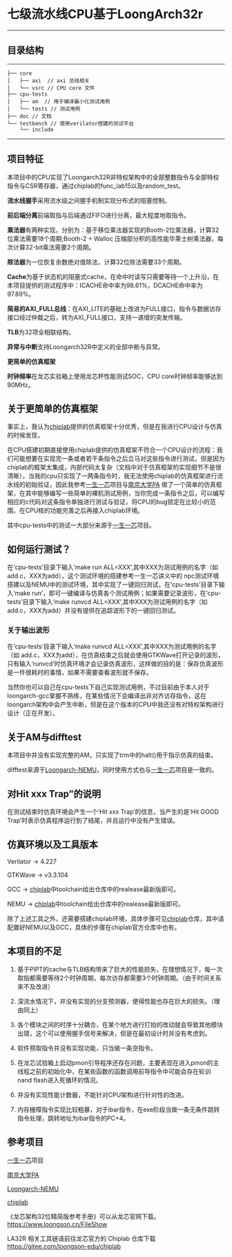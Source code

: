 # **七级流水线CPU基于LoongArch32r**
---------------------------------------------------------
## 目录结构
---------------
```
├── core
│   ├── axi  // axi 总线相关
│   └── vsrc // CPU core 文件
├── cpu-tests
│   ├── am  // 用于编译最小化测试用例
│   └── tests // 测试用例
├── doc // 文档
└── testbench // 使用verilator搭建的测试平台
    └── include
```
-----------------------------------
## 项目特征
本项目中的CPU实现了Loongarch32R非特权架构中的全部整数指令与全部特权指令与CSR寄存器，通过chiplab的func_lab15以及random_test。

**流水线握手**采用流水级之间握手机制实现分布式的阻塞控制。

**前后端分离**前端取指与后端通过FIFO进行分离，最大程度地取指令。

**乘法器**有两种实现，分别为：基于移位乘法器实现的Booth-2位乘法器，计算32位乘法需要18个周期;Booth-2 + Walloc 压缩部分积的高性能华莱士树乘法器，每次计算32-bit乘法需要2个周期。

**除法器**为一位恢复余数绝对值除法，计算32位除法需要33个周期。

**Cache**为基于状态机的阻塞式cache，在命中时读写只需要等待一个上升沿，在本项目提供的测试程序中：ICACHE命中率为98.61%，DCACHE命中率为97.89%。

**简易的AXI_FULL总线**：在AXI_LITE的基础上改进为FULL接口，指令与数据访存接口经过仲裁之后，转为AXI_FULL接口，支持一递增的突发传输。

**TLB**为32项全相联结构。

**异常与中断**支持Loongarch32R中定义的全部中断与异常。

**更简单的仿真框架** 

**时钟频率**在龙芯实验箱上使用龙芯杯性能测试SOC，CPU core时钟频率能够达到90MHz。

## 关于更简单的仿真框架
事实上，我认为[chiplab](https://gitee.com/loongson-edu/chiplab?_from=gitee_search)提供的仿真框架十分优秀，但是在我进行CPU设计与仿真的时候发现，

在CPU搭建初期直接使用chiplab提供的仿真框架不符合一个CPU设计的流程：我们可能想要在实现完一条或者若干条指令之后立马对这些指令进行测试，但是因为chiplab的框架太集成，内部代码太复杂（文档中对于仿真框架的实现细节不是很清晰），当我的cpu只实现了一两条指令时，我无法使用chiplab的仿真框架进行流水线的初始验证，因此我参考[一生一芯](https://ysyx.oscc.cc)项目与[南京大学PA](https://ysyx.oscc.cc/docs/ics-pa/)
做了一个简单的仿真框架，在其中能够编写一些简单的裸机测试用例，当你完成一条指令之后，可以编写相应的c代码对这条指令单独进行测试与验证，将CPU的bug锁定在比较小的范围，在CPU核的功能完善之后再接入chiplab环境。


其中cpu-tests中的测试一大部分来源于[一生一芯](https://ysyx.oscc.cc)项目。

## 如何运行测试？
在‘cpu-tests’目录下输入‘make run ALL=XXX’,其中XXX为测试用例的名字（如 add.c，XXX为add），这个测试环境的搭建参考一生一芯讲义中的
npc测试环境搭建以及NEMU中的测试环境，其中实现了一键回归测试，在‘cpu-tests’目录下输入‘make run’，即可一键编译与仿真各个测试用例；如果需要记录波形，在‘cpu-tests’目录下输入‘make runvcd ALL=XXX’,其中XXX为测试用例的名字（如 add.c，XXX为add）并没有提供在追踪波形下的一键回归测试。

### 关于输出波形
在‘cpu-tests’目录下输入‘make runvcd ALL=XXX’,其中XXX为测试用例的名字（如 add.c，XXX为add），在仿真结束之后就会使用GTKWave打开记录的波形，只有输入‘runvcd’时仿真环境才会记录仿真波形，这样做的目的是：保存仿真波形是一件很耗时的事情，如果不需要查看波形就不保存。

当然你也可以自己在cpu-tests下自己实现测试用例，不过目前由于本人对于loongarch-gcc掌握不熟练，在某些情况下会编译出非对齐访存指令，这在loongarch架构中会产生中断，但是在这个版本的CPU中我还没有对特权架构进行设计（正在开发）。

## 关于AM与difftest
本项目中并没有实现完整的AM，只实现了trm中的halt()用于指示仿真的结束。

difftest来源于[Loongarch-NEMU](https://gitee.com/wwt_panache/la32r-nemu?_from=gitee_search)，同时使用方式也与[一生一芯](https://ysyx.oscc.cc)项目是一致的。

## 对Hit xxx Trap”的说明

在测试结束时仿真环境会产生一个‘Hit xxx Trap’的信息，当产生的是‘Hit GOOD Trap’时表示仿真程序运行到了结尾，并且运行中没有产生错误。

## 仿真环境以及工具版本
Verilator -> 4.227

GTKWave -> v3.3.104

GCC -> [chiplab](https://gitee.com/loongson-edu/chiplab?_from=gitee_search)中toolchain给出仓库中的realease最新版即可。

NEMU -> [chiplab](https://gitee.com/loongson-edu/chiplab?_from=gitee_search)中toolchain给出仓库中的realease最新版即可。

除了上述工具之外，还需要搭建chiplab环境，具体步骤可见[chiplab](https://gitee.com/loongson-edu/chiplab?_from=gitee_search)仓库，其中请配置好NEMU以及GCC，具体的步骤在chiplab官方仓库中也有。

## 本项目的不足
1. 基于PIPT的cache与TLB结构带来了巨大的性能损失，在理想情况下，每一次取指都需要等待2个时钟周期，每次访存都需要3个时钟周期。（由于时间关系来不及改进）
2. 深流水情况下，并没有实现的分支预测器，使得性能也存在巨大的损失。（理由同上）

3. 各个模块之间的时序十分耦合，在某个地方进行打拍的改动就会导致其他模块出错，这个可以使用握手信号来解决，但是在最初设计时并没有考虑到。

4. 软件预取指令并没有实现功能，只当做一条空指令。

5. 在龙芯试验箱上启动pmon引导程序还存在问题，主要表现在进入pmon的主线程之前的初始化中，在某些函数的函数调用前导指令中可能会存在轮训nand flash进入死循环的情况。

6. 并没有实现性能计数器，不能针对CPU架构进行针对性的改进。

7. 内存栅障指令实现比较粗暴，对于ibar指令，在exe阶段当做一条无条件跳转指令处理，跳转地址为ibar指令的PC+4。

## 参考项目
[一生一芯](https://ysyx.oscc.cc)项目

[南京大学PA](https://ysyx.oscc.cc/docs/ics-pa/)

[Loongarch-NEMU](https://gitee.com/wwt_panache/la32r-nemu?_from=gitee_search)

[chiplab](https://gitee.com/loongson-edu/chiplab?_from=gitee_search)

《龙芯架构32位精简版参考手册》可以从龙芯官网下载。https://www.loongson.cn/FileShow

LA32R 相关工具链请前往龙芯官方的 Chiplab 仓库下载 https://gitee.com/loongson-edu/chiplab 


